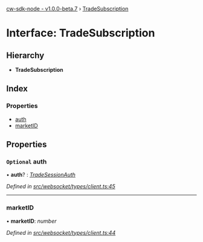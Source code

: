 [cw-sdk-node - v1.0.0-beta.7](../README.md) › [TradeSubscription](tradesubscription.md)

# Interface: TradeSubscription

## Hierarchy

* **TradeSubscription**

## Index

### Properties

* [auth](tradesubscription.md#optional-auth)
* [marketID](tradesubscription.md#marketid)

## Properties

### `Optional` auth

• **auth**? : *[TradeSessionAuth](tradesessionauth.md)*

*Defined in [src/websocket/types/client.ts:45](https://github.com/cryptowatch/cw-sdk-node/blob/master/src/websocket/types/client.ts#L45)*

___

###  marketID

• **marketID**: *number*

*Defined in [src/websocket/types/client.ts:44](https://github.com/cryptowatch/cw-sdk-node/blob/master/src/websocket/types/client.ts#L44)*
